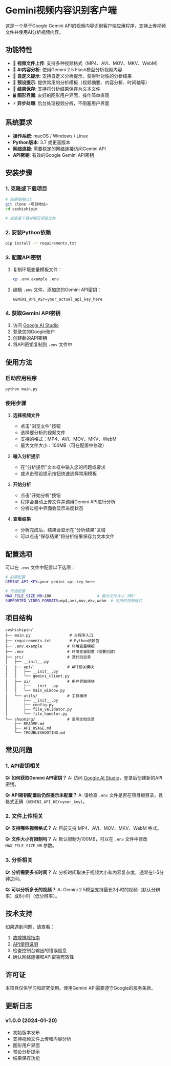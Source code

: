 # Gemini视频内容识别客户端

这是一个基于Google Gemini API的视频内容识别客户端应用程序，支持上传视频文件并使用AI分析视频内容。

## 功能特性

- 🎥 **视频文件上传**: 支持多种视频格式（MP4、AVI、MOV、MKV、WebM）
- 🤖 **AI内容分析**: 使用Gemini 2.5 Flash模型分析视频内容
- 💬 **自定义提示**: 支持自定义分析提示，获得针对性的分析结果
- 🎯 **预设提示**: 提供常用的分析模板（视频摘要、内容分析、时间轴等）
- 💾 **结果保存**: 支持将分析结果保存为文本文件
- 🖥️ **图形界面**: 友好的图形用户界面，操作简单直观
- ⚡ **异步处理**: 后台处理视频分析，不阻塞用户界面

## 系统要求

- **操作系统**: macOS / Windows / Linux
- **Python版本**: 3.7 或更高版本
- **网络连接**: 需要稳定的网络连接访问Gemini API
- **API密钥**: 有效的Google Gemini API密钥

## 安装步骤

### 1. 克隆或下载项目

```bash
# 如果使用Git
git clone <项目地址>
cd ceshishipin

# 或直接下载并解压项目文件
```

### 2. 安装Python依赖

```bash
pip install -r requirements.txt
```

### 3. 配置API密钥

1. 复制环境变量模板文件：
   ```bash
   cp .env.example .env
   ```

2. 编辑 `.env` 文件，添加您的Gemini API密钥：
   ```
   GEMINI_API_KEY=your_actual_api_key_here
   ```

### 4. 获取Gemini API密钥

1. 访问 [Google AI Studio](https://aistudio.google.com/)
2. 登录您的Google账户
3. 创建新的API密钥
4. 将API密钥复制到 `.env` 文件中

## 使用方法

### 启动应用程序

```bash
python main.py
```

### 使用步骤

1. **选择视频文件**
   - 点击"浏览文件"按钮
   - 选择要分析的视频文件
   - 支持的格式：MP4、AVI、MOV、MKV、WebM
   - 最大文件大小：100MB（可在配置中修改）

2. **输入分析提示**
   - 在"分析提示"文本框中输入您的问题或要求
   - 或点击预设提示按钮快速选择常用模板

3. **开始分析**
   - 点击"开始分析"按钮
   - 程序会自动上传文件并调用Gemini API进行分析
   - 分析过程中界面会显示进度状态

4. **查看结果**
   - 分析完成后，结果会显示在"分析结果"区域
   - 可以点击"保存结果"将分析结果保存为文本文件

## 配置选项

可以在 `.env` 文件中配置以下选项：

```bash
# 必需配置
GEMINI_API_KEY=your_gemini_api_key_here

# 可选配置
MAX_FILE_SIZE_MB=100                    # 最大文件大小（MB）
SUPPORTED_VIDEO_FORMATS=mp4,avi,mov,mkv,webm  # 支持的视频格式
```

## 项目结构

```
ceshishipin/
├── main.py                 # 主程序入口
├── requirements.txt        # Python依赖包
├── .env.example           # 环境变量模板
├── .env                   # 环境变量配置（需要创建）
├── src/                   # 源代码目录
│   ├── __init__.py
│   ├── api/               # API相关模块
│   │   ├── __init__.py
│   │   └── gemini_client.py
│   ├── ui/                # 用户界面模块
│   │   ├── __init__.py
│   │   └── main_window.py
│   └── utils/             # 工具模块
│       ├── __init__.py
│       ├── config.py
│       ├── file_validator.py
│       └── file_handler.py
└── shuoming/              # 说明文档目录
    ├── README.md
    ├── API_USAGE.md
    └── TROUBLESHOOTING.md
```

## 常见问题

### 1. API密钥相关

**Q: 如何获取Gemini API密钥？**
A: 访问 [Google AI Studio](https://aistudio.google.com/)，登录后创建新的API密钥。

**Q: API密钥配置后仍然提示未配置？**
A: 请检查 `.env` 文件是否在项目根目录，且格式正确（`GEMINI_API_KEY=your_key`）。

### 2. 文件上传相关

**Q: 支持哪些视频格式？**
A: 目前支持 MP4、AVI、MOV、MKV、WebM 格式。

**Q: 文件大小有限制吗？**
A: 默认限制为100MB，可以在 `.env` 文件中修改 `MAX_FILE_SIZE_MB` 参数。

### 3. 分析相关

**Q: 分析需要多长时间？**
A: 分析时间取决于视频大小和内容复杂度，通常在1-5分钟之间。

**Q: 可以分析多长的视频？**
A: Gemini 2.5模型支持最长2小时的视频（默认分辨率）或6小时（低分辨率）。

## 技术支持

如果遇到问题，请查看：

1. [故障排除指南](TROUBLESHOOTING.md)
2. [API使用说明](API_USAGE.md)
3. 检查控制台输出的错误信息
4. 确认网络连接和API密钥有效性

## 许可证

本项目仅供学习和研究使用。使用Gemini API需要遵守Google的服务条款。

## 更新日志

### v1.0.0 (2024-01-20)
- 初始版本发布
- 支持视频文件上传和内容分析
- 图形用户界面
- 预设分析提示
- 结果保存功能